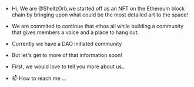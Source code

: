 -  Hi, We are @ShellzOrb,we started off as an NFT on the Ethereum block chain by bringing upon what could be the most detailed art to the space!
- We are commited to continue that ethos all while building a community that gives members a voice and a place to hang out.
- Currently we have a DAO initiated community 
- But let's get to more of that information soon!
 
- First, we would love to tell you more about us..
- 📫 How to reach me ...

<!---
ShellzOrb/ShellzOrb is a ✨ special ✨ repository because its `README.md` (this file) appears on your GitHub profile.
You can click the Preview link to take a look at your changes.
--->
